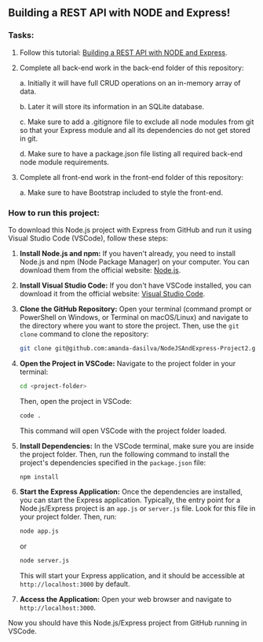 
##  Building a REST API with NODE and Express!
 
### Tasks:  

1. Follow this tutorial: [Building a REST API with NODE and Express](https://stackabuse.com/building-a-rest-api-with-node-and-express/).

2. Complete all back-end work in the back-end folder of this repository:

	a. Initially it will have full CRUD operations on an in-memory array of data.

	b. Later it will store its information in an SQLite database.

	c. Make sure to add a .gitignore file to exclude all node modules from git so that your Express module and all its dependencies do not get stored in git.

	d. Make sure to have a package.json file listing all required back-end node module requirements.

3. Complete all front-end work in the front-end folder of this repository:

	a. Make sure to have Bootstrap included to style the front-end.

### How to run this project:
To download this Node.js project with Express from GitHub and run it using Visual Studio Code (VSCode), follow these steps:

1. **Install Node.js and npm:**
   If you haven't already, you need to install Node.js and npm (Node Package Manager) on your computer. You can download them from the official website: [Node.js](https://nodejs.org/).

2. **Install Visual Studio Code:**
   If you don't have VSCode installed, you can download it from the official website: [Visual Studio Code](https://code.visualstudio.com/).

3. **Clone the GitHub Repository:**
   Open your terminal (command prompt or PowerShell on Windows, or Terminal on macOS/Linux) and navigate to the directory where you want to store the project. Then, use the `git clone` command to clone the repository:

   ```bash
   git clone git@github.com:amanda-dasilva/NodeJSAndExpress-Project2.git
   ```

4. **Open the Project in VSCode:**
   Navigate to the project folder in your terminal:

   ```bash
   cd <project-folder>
   ```

   Then, open the project in VSCode:

   ```bash
   code .
   ```

   This command will open VSCode with the project folder loaded.

5. **Install Dependencies:**
   In the VSCode terminal, make sure you are inside the project folder. Then, run the following command to install the project's dependencies specified in the `package.json` file:

   ```bash
   npm install
   ```

6. **Start the Express Application:**
   Once the dependencies are installed, you can start the Express application. Typically, the entry point for a Node.js/Express project is an `app.js` or `server.js` file. Look for this file in your project folder. Then, run:

   ```bash
   node app.js
   ```

   or

   ```bash
   node server.js
   ```

   This will start your Express application, and it should be accessible at `http://localhost:3000` by default.

7. **Access the Application:**
   Open your web browser and navigate to `http://localhost:3000`.

Now you should have this Node.js/Express project from GitHub running in VSCode.